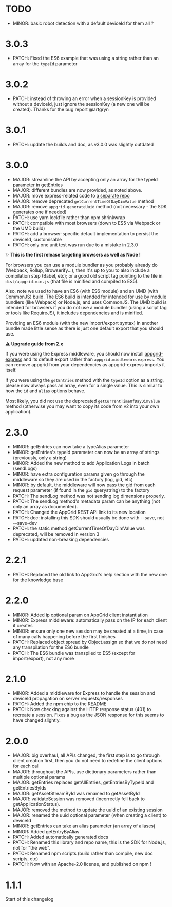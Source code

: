 # TODO

- MINOR: basic robot detection with a default deviceId for them all ?

# 3.0.3

- PATCH: Fixed the ES6 example that was using a string rather than an array for the `typeId` parameter

# 3.0.2

- PATCH: instead of throwing an error when a sessionKey is provided without a deviceId, just ignore the sessionKey (a new one will be created). Thanks for the bug report @artgryn

# 3.0.1

- PATCH: update the builds and doc, as v3.0.0 was slightly outdated

# 3.0.0

- MAJOR: streamline the API by accepting only an array for the typeId parameter in getEntries
- MAJOR: different bundles are now provided, as noted above.
- MAJOR: move express-related code to [a separate repo](https://github.com/Accedo-Products/appgrid-sdk-express)
- MAJOR: remove deprecated `getCurrentTimeOfDayDimValue` method
- MAJOR: remove `appgrid.generateUuid` method (not necessary - the SDK generates one if needed)
- PATCH: use yarn lockfile rather than npm shrinkwrap
- PATCH: compatible with most browsers (down to ES5 via Webpack or the UMD build)
- PATCH: add a browser-specific default implementation to persist the deviceId, customisable
- PATCH: only one unit test was run due to a mistake in 2.3.0

:sparkles: **This is the first release targeting browsers as well as Node !**

For browsers you can use a module bundler as you probably already do (Webpack, Rollup, Browserify...), then it's up to you to also include a compilation step (Babel, etc); or a good old script tag pointing to the file in `dist/appgrid.min.js` (that file is minified and compiled to ES5).

Also, note we used to have an ES6 (with ES6 module) and an UMD (with CommonJS) build.
The ES6 build is intended for intended for use by module bundlers (like Webpack) or Node.js, and uses CommonJS.
The UMD build is intended for browsers if you do not use a module bundler (using a script tag or tools like RequireJS), it includes dependencies and is minified.

Providing an ES6 module (with the new import/export syntax) in another bundle made little sense as there is just one default export that you should use.

:warning: **Upgrade guide from 2.x**

If you were using the Express middleware, you should now install [appgrid-express](https://github.com/Accedo-Products/appgrid-sdk-express) and its default export rather than `appgrid.middleware.express`. You can remove appgrid from your dependencies as appgrid-express imports it itself.

If you  were using the `getEntries` method with the `typeId` option as a string, please now always pass an array, even for a single value. This is similar to how the `id` and `alias` options behave.

Most likely, you did not use the deprecated `getCurrentTimeOfDayDimValue` method (otherwise you may want to copy its code from v2 into your own application).

# 2.3.0

- MINOR: getEntries can now take a typeAlias parameter
- MINOR: getEntries's typeId parameter can now be an array of strings (previously, only a string)
- MINOR: Added the new method to add Application Logs in batch (sendLogs)
- MINOR: have extra configuration params given go through the middleware so they are used in the factory (log, gid, etc)
- MINOR: by default, the middleware will now pass the gid from each request parameter (if found in the `gid` querystring) to the factory
- PATCH: The sendLog method was not sending log dimensions properly.
- PATCH: The sendLog method's metadata param can be anything (not only an array as documented).
- PATCH: Changed the AppGrid REST API link to its new location
- PATCH: doc: installing this SDK should usually be done with --save, not --save-dev
- PATCH: the static method getCurrentTimeOfDayDimValue was deprecated, will be removed in version 3
- PATCH: updated non-breaking dependencies

# 2.2.1

- PATCH: Replaced the old link to AppGrid's help section with the new one for the knowledge base

# 2.2.0

- MINOR: Added ip optional param on AppGrid client instantiation
- MINOR: Express middleware: automatically pass on the IP for each client it creates
- MINOR: ensure only one new session may be created at a time, in case of many calls happening before the first finishes
- PATCH: Replaced object spread by Object.assign so that we do not need any transpilation for the ES6 bundle
- PATCH: The ES6 bundle was transpiled to ES5 (except for import/export), not any more

# 2.1.0

- MINOR: Added a middleware for Express to handle the session and deviceId propagation on server requests/responses
- PATCH: Added the npm chip to the README
- PATCH: Now checking against the HTTP response status (401) to recreate a session. Fixes a bug as the JSON response for this seems to have changed slightly.

# 2.0.0

- MAJOR: big overhaul, all APIs changed, the first step is to go through client creation first, then you do not need to redefine the client options for each call
- MAJOR: throughout the APIs, use dictionary parameters rather than multiple optional params
- MAJOR: getEntries replaces getAllEntries, getEntriesByTypeId and getEntriesByIds
- MAJOR: getAssetStreamById was renamed to getAssetById
- MAJOR: validateSession was removed (incorrectly fell back to getApplicationStatus).
- MAJOR: removed the method to update the uuid of an existing session
- MAJOR: renamed the uuid optional parameter (when creating a client) to deviceId
- MINOR: getEntries can take an alias parameter (an array of aliases)
- MINOR: Added getEntryByAlias
- PATCH: Added automatically generated docs
- PATCH: Renamed this library and repo name, this is the SDK for Node.js, not for "the web".
- PATCH: Renamed npm scripts (build rather than compile, new doc scripts, etc)
- PATCH: Now with an Apache-2.0 license, and published on npm !

# 1.1.1

Start of this changelog
